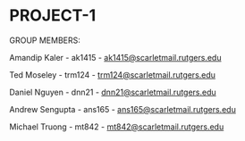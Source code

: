 # PROJECT-1


GROUP MEMBERS:

Amandip Kaler - ak1415 - ak1415@scarletmail.rutgers.edu

Ted Moseley - trm124 - trm124@scarletmail.rutgers.edu

Daniel Nguyen - dnn21 - dnn21@scarletmail.rutgers.edu

Andrew Sengupta - ans165 - ans165@scarletmail.rutgers.edu

Michael Truong - mt842 - mt842@scarletmail.rutgers.edu
